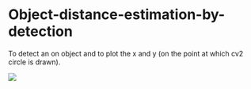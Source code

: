 # Object-distance-estimation-by-detection
To detect an on object and to plot the x and y (on the point at which cv2 circle is drawn).

![](detection.gif)

